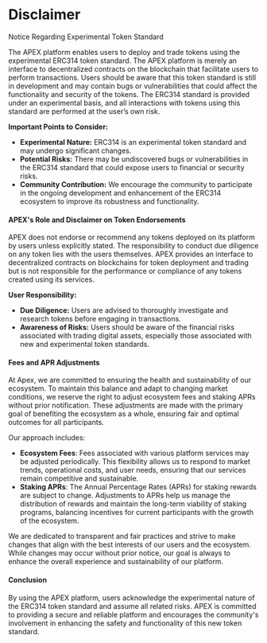 # Disclaimer

Notice Regarding Experimental Token Standard

The APEX platform enables users to deploy and trade tokens using the experimental ERC314 token standard. The APEX platform is merely an interface to decentralized contracts on the blockchain that facilitate users to perform transactions. Users should be aware that this token standard is still in development and may contain bugs or vulnerabilities that could affect the functionality and security of the tokens. The ERC314 standard is provided under an experimental basis, and all interactions with tokens using this standard are performed at the user’s own risk.

**Important Points to Consider:**

* **Experimental Nature:** ERC314 is an experimental token standard and may undergo significant changes.
* **Potential Risks:** There may be undiscovered bugs or vulnerabilities in the ERC314 standard that could expose users to financial or security risks.
* **Community Contribution:** We encourage the community to participate in the ongoing development and enhancement of the ERC314 ecosystem to improve its robustness and functionality.

#### APEX's Role and Disclaimer on Token Endorsements

APEX does not endorse or recommend any tokens deployed on its platform by users unless explicitly stated. The responsibility to conduct due diligence on any token lies with the users themselves. APEX provides an interface to decentralized contracts on blockchains for token deployment and trading but is not responsible for the performance or compliance of any tokens created using its services.

**User Responsibility:**

* **Due Diligence:** Users are advised to thoroughly investigate and research tokens before engaging in transactions.
* **Awareness of Risks:** Users should be aware of the financial risks associated with trading digital assets, especially those associated with new and experimental token standards.

#### Fees and APR Adjustments

At Apex, we are committed to ensuring the health and sustainability of our ecosystem. To maintain this balance and adapt to changing market conditions, we reserve the right to adjust ecosystem fees and staking APRs without prior notification. These adjustments are made with the primary goal of benefiting the ecosystem as a whole, ensuring fair and optimal outcomes for all participants.

Our approach includes:

* **Ecosystem Fees**: Fees associated with various platform services may be adjusted periodically. This flexibility allows us to respond to market trends, operational costs, and user needs, ensuring that our services remain competitive and sustainable.
* **Staking APRs**: The Annual Percentage Rates (APRs) for staking rewards are subject to change. Adjustments to APRs help us manage the distribution of rewards and maintain the long-term viability of staking programs, balancing incentives for current participants with the growth of the ecosystem.

We are dedicated to transparent and fair practices and strive to make changes that align with the best interests of our users and the ecosystem. While changes may occur without prior notice, our goal is always to enhance the overall experience and sustainability of our platform.

#### Conclusion

By using the APEX platform, users acknowledge the experimental nature of the ERC314 token standard and assume all related risks. APEX is committed to providing a secure and reliable platform and encourages the community's involvement in enhancing the safety and functionality of this new token standard.
